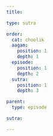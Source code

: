 ```yaml
---
title: 

type: sutra

order:
  cat: choolik
  aagam: 
    position: 1
    depth: 1
  episode: 
    position: 1
    depth: 2
  sutra: 
    position: 1
    depth: 3

parent:
  type: episode

sutra: 

---
```

